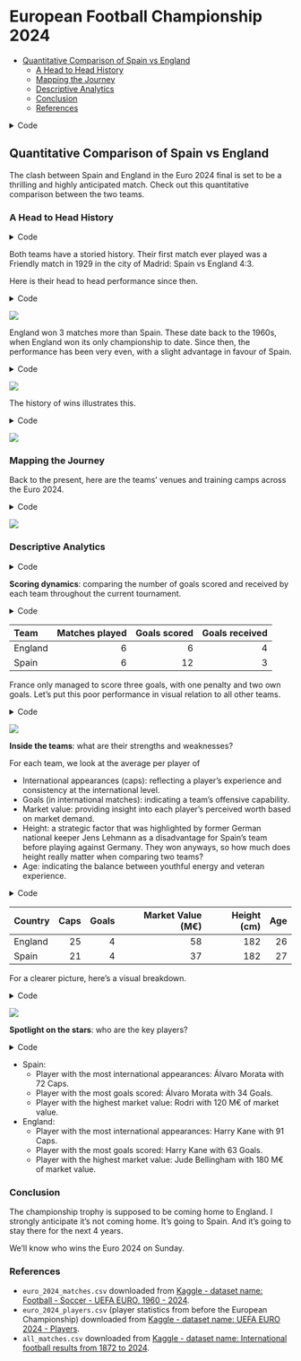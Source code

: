 # European Football Championship 2024

- [Quantitative Comparison of Spain vs
  England](#quantitative-comparison-of-spain-vs-england)
  - [A Head to Head History](#a-head-to-head-history)
  - [Mapping the Journey](#mapping-the-journey)
  - [Descriptive Analytics](#descriptive-analytics)
  - [Conclusion](#conclusion)
  - [References](#references)

<details>
<summary>Code</summary>

``` r
# Parameters are set in yaml header and retrieved here
my_teams <- 
  tibble(
    code = c(params$code_a, params$code_b),
    fullname = c(params$fullname_a, params$fullname_b))

# # Same as
# my_teams <-
#   tibble(
#     code = c("ESP", "ENG"),
#     fullname = c("Spain", "England"))
```

</details>

## Quantitative Comparison of Spain vs England

The clash between Spain and England in the Euro 2024 final is set to be
a thrilling and highly anticipated match. Check out this quantitative
comparison between the two teams.

### A Head to Head History

<details>
<summary>Code</summary>

``` r
matches_pivoted <- all_matches %>%
  rowid_to_column("id_match") %>%
  pivot_longer(cols = c(-id_match, -date, -tournament, -city, -country, -neutral),
               names_to = c("Location", ".value"),
               names_pattern = "(home|away)_(.*)")

matches_pivoted_joined <- matches_pivoted %>%
  left_join(select(matches_pivoted, id_match, team, score),
            join_by(id_match),
            suffix = c("", "_against"),
            # set relationship to silence the warning
            relationship = "many-to-many") %>%
  filter(team != team_against)

matches_head_to_head <- matches_pivoted_joined %>%
  filter(team == my_teams[[1, 2]],
         team_against == my_teams[[2, 2]],
         # Filter only for past matches
         as_date(date) < today()) %>%
  mutate(winner= case_when(score > score_against ~ my_teams[[1, 2]],
                            score < score_against ~ my_teams[[2, 2]],
                            score == score_against ~ "Draw"))

first_match <- matches_head_to_head %>% 
  filter(date == min(date))
```

</details>

Both teams have a storied history. Their first match ever played was a
Friendly match in 1929 in the city of Madrid: Spain vs England 4:3.

Here is their head to head performance since then.

<details>
<summary>Code</summary>

``` r
# Compute score to introduce in chart subtitle
score_head_to_head <- matches_head_to_head %>% 
  group_by(team, team_against) %>% 
  summarize(score_sum = sum(score),
            score_against_sum = sum(score_against)) %>% 
  ungroup()

decades <- seq(min(year(matches_head_to_head$date)) %/% 10 * 10, 2020, 10)

plot_data <- matches_head_to_head %>%
  group_by(decade = year(date) %/% 10 * 10, winner) %>%
  count() %>% 
  ungroup() %>% 
  # Introduce n=0 for all decades present in the data (where matches were played)
  complete(decade, winner, fill = list(n = 0)) %>% 
  # Make sure to introduce also decades where no matches where played
  mutate(decade = factor(decade, levels = decades)) %>% 
  complete(decade)

# Pie chart
pie_chart_data <- plot_data %>%
  filter(!is.na(winner)) %>% 
  group_by(winner) %>% 
  summarise(n = sum(n))

# Compute the position of labels for pie chart
pie_chart_data_y_pos <- pie_chart_data %>% 
  arrange(desc(winner)) %>%
  mutate(prop = n / sum(pie_chart_data$n) * 100) %>%
  mutate(ypos = cumsum(prop) - 0.5 * prop)

color_values <- c("darkorange", "darkgrey", "azure2")
names(color_values) <- c(my_teams[[1, 2]], "Draw", my_teams[[2, 2]])

pie_chart_data_y_pos %>%
  ggplot(aes(x = "", y = prop , fill = winner)) +
  geom_bar(stat = "identity", width = 1) +
  coord_polar("y") +
  theme_void() + 
  theme(legend.position = "none") +
  geom_text(aes(y = ypos, label = if_else(winner != "Draw", paste0(winner, "\n", n, "\n", "Wins"), paste0(n, "\n", winner, "s")))) +
  labs(title = paste0(score_head_to_head[[1,1]], " vs ",
                      score_head_to_head[[1,2]]),
       subtitle = paste0("Goals\n",
                         score_head_to_head[[1,3]], " : ",
                         score_head_to_head[[1,4]])) +
  theme(plot.title = element_text(hjust = 0.5),
        plot.subtitle = element_text(hjust = 0.5)) +
  scale_fill_manual(values = color_values)
```

</details>

![](Spain_vs_England_files/figure-commonmark/plot_data%20and%20pie%20chart-1.png)

England won 3 matches more than Spain. These date back to the 1960s,
when England won its only championship to date. Since then, the
performance has been very even, with a slight advantage in favour of
Spain.

<details>
<summary>Code</summary>

``` r
plot_data_no_matches <- plot_data %>% 
  filter(is.na(winner)) %>% 
  mutate(text = "No matches played in this decade")

plot_data %>% 
  filter(n != 0) %>% 
  mutate(winner = fct_relevel(winner, c(my_teams[[1, 2]], "Draw", my_teams[[2, 2]]))) %>% 
  ggplot(aes(x = paste0(decade, "s"), y = n, fill = winner)) +
  geom_col(position = "fill") +
  geom_text(aes(label = paste0(winner, "\n", n)),
            position = position_fill(vjust = 0.5),
            size = 3.5) +
  geom_text(data = plot_data_no_matches, aes(x = paste0(decade, "s"), y = 0.5, label = text)) +
  labs(x = "",
       y = "",
       title = "Head to Head Results per Decade") +
  theme_minimal() +
  theme(legend.position = "none",
        plot.title = element_text(hjust = 0.5),
        plot.subtitle = element_text(hjust = 0.5),
        axis.text.x = element_blank(),
        axis.ticks.x = element_blank()) +
  coord_flip() +
  scale_fill_manual(values = color_values)
```

</details>

![](Spain_vs_England_files/figure-commonmark/bar%20chart-1.png)

The history of wins illustrates this.

<details>
<summary>Code</summary>

``` r
plot_data %>%
  filter(winner != "Draw") %>% 
  ggplot(aes(x = decade,
             # Offset lines to avoid overlapping
             y = if_else(winner == my_teams[[1, 2]], n + 0.01, n - 0.01),
             color = winner, group = winner)) +
  geom_line(position = , linewidth = 1) +
  geom_point() +
  geom_text_repel(aes(label = n,
                # Offset text team 1 above and team 2 below line
                vjust = if_else(winner == my_teams[[1, 2]], -1, 1.75)),
            size = 5,
            # To suppress the line joining label to point
            segment.color = NA,
            show.legend = FALSE) +
  labs(x = "Decade",
       y = "Number of Wins",
       color = "",
       title = "A History of Wins Against Each Other") +
  scale_y_continuous(limits = c(-0.5, max(plot_data$n, na.rm = T) + 2)) +
  theme(plot.title = element_text(hjust = 0.5),
        plot.subtitle = element_text(hjust = 0.5),
        axis.text.y = element_blank(),
        axis.ticks.y = element_blank())
```

</details>

![](Spain_vs_England_files/figure-commonmark/line%20chart-1.png)

### Mapping the Journey

Back to the present, here are the teams’ venues and training camps
across the Euro 2024.

<details>
<summary>Code</summary>

``` r
# Write function for plotting
plot_team_journey <- function(team, show_legend = TRUE) {
  match_data <- euro_2024_matches %>% 
    filter(home_team_code == team | away_team_code == team) %>% 
    # since we use geom_text_repel() a city would be plotted twice in different positions
    distinct(stadium_city, .keep_all = TRUE)
  
  basecamp_data <- filter(basecamps, team_code == team)
  
  ggplot() +
    # Plot German map with map package data
    geom_polygon(data = germany,
                 aes(x = long, y = lat, group = group),
                 colour = "grey10", fill = "#fff7bc") +
    geom_point(data = match_data,
               aes(x = stadium_longitude, y = stadium_latitude, color = "Venues")) +
    geom_point(data = basecamp_data,
               aes(x = long, y = lat, color = "Basecamp"), shape = 15) +
    geom_text_repel(data = basecamp_data,
              aes(label = basecamp, x = long, y = lat, color = "Basecamp"),
              show.legend = FALSE) +
    geom_text_repel(data = match_data,
              aes(label = stadium_city, x = stadium_longitude, y = stadium_latitude, color = "Venues"),
              show.legend = FALSE) +
    scale_color_manual(name = "",
                       values = c("Venues" = "black", "Basecamp" = "blue")) +
    theme_void() +
    # Use paste() function to enquote team variable
    ggtitle(paste0(team)) +
    theme(plot.title = element_text(hjust = 0.5),
          legend.position = "top")
}

# Show both plots in the same pane
grid.arrange(plot_team_journey(my_teams$code[1]),
             plot_team_journey(my_teams$code[2]),
             ncol = 2)
```

</details>

![](Spain_vs_England_files/figure-commonmark/maps-1.png)

### Descriptive Analytics

<details>
<summary>Code</summary>

``` r
euro_2024_matches_pivoted <- euro_2024_matches %>%
  filter(date < params$match_day) %>% 
  select(id_match, starts_with("home"), starts_with("away")) %>% 
  pivot_longer(
    # pivot all columns except id_match
    cols = -id_match,
    # split into multiple columns 
    names_to = c("Location", # receives the values "home" or "away"
                 ".value"), # the remaining part of the column names should become the names of the new columns
    names_pattern = "(home|away)_(.*)") # how to split into multiple columns (".*" matches the ".value" from before)

euro_2024_matches_pivoted_joined <- euro_2024_matches_pivoted %>% 
  left_join(euro_2024_matches_pivoted,
            join_by(id_match),
            suffix = c("", "_against"),
            # set relationship to silence the warning
            relationship = "many-to-many") %>%
  filter(team != team_against)
```

</details>

**Scoring dynamics**: comparing the number of goals scored and received
by each team throughout the current tournament.

<details>
<summary>Code</summary>

``` r
euro_2024_matches_pivoted_joined_goal_summary <- euro_2024_matches_pivoted_joined %>% 
  filter(!is.na(score)) %>% 
  group_by(Team = team) %>% # group_by() and rename
  summarise(
    `Matches played` = n(),
    `Goals scored` = sum(score),
    `Goals received` = sum(score_against),
    `Goals scored per match` = mean(score),
    `Goals received per match` = mean(score_against))

euro_2024_matches_pivoted_joined_goal_summary %>% 
  select(1:4) %>% 
  filter(Team %in% c(my_teams$fullname)) %>% 
  kable()
```

</details>

| Team    | Matches played | Goals scored | Goals received |
|:--------|---------------:|-------------:|---------------:|
| England |              6 |            6 |              4 |
| Spain   |              6 |           12 |              3 |

France only managed to score three goals, with one penalty and two own
goals. Let’s put this poor performance in visual relation to all other
teams.

<details>
<summary>Code</summary>

``` r
euro_2024_matches_pivoted_joined_goal_summary %>% 
  ggplot(aes(x = `Goals scored per match`,
             y = `Goals received per match`)) +
  geom_point(aes(colour = Team %in% c(my_teams$fullname),
                 size = Team %in% c(my_teams$fullname))) +
  geom_text_repel(aes(label = Team,
                      colour = Team %in% c(my_teams$fullname)),
                  nudge_y = .05) +
  scale_size_manual(values = c(2, 3)) +
  scale_color_manual(values = c("black", "red")) +
  theme(legend.position = "none")
```

</details>

![](Spain_vs_England_files/figure-commonmark/chart%20average%20goals-1.png)

**Inside the teams**: what are their strengths and weaknesses?

For each team, we look at the average per player of

- International appearances (caps): reflecting a player’s experience and
  consistency at the international level.
- Goals (in international matches): indicating a team’s offensive
  capability.
- Market value: providing insight into each player’s perceived worth
  based on market demand.
- Height: a strategic factor that was highlighted by former German
  national keeper Jens Lehmann as a disadvantage for Spain’s team before
  playing against Germany. They won anyways, so how much does height
  really matter when comparing two teams?
- Age: indicating the balance between youthful energy and veteran
  experience.

<details>
<summary>Code</summary>

``` r
euro_2024_players_summary <- euro_2024_players %>% 
  group_by(Country) %>% 
  summarise(avg_caps = round(mean(Caps)),
            avg_goals = round(mean(Goals)),
            avg_value = round(mean(MarketValue)),
            avg_height = round(mean(Height)),
            avg_age = round(mean(Age)))

euro_2024_players_summary %>% 
  filter(Country %in% my_teams$fullname) %>% 
  transmute(
    Country,
    `Caps` = avg_caps,
    `Goals` = avg_goals,
    `Market Value (M€)` = round((avg_value / 1000000)),
    `Height (cm)` = avg_height,
    `Age` = avg_age) %>% 
  kable()
```

</details>

| Country | Caps | Goals | Market Value (M€) | Height (cm) | Age |
|:--------|-----:|------:|------------------:|------------:|----:|
| England |   25 |     4 |                58 |         182 |  26 |
| Spain   |   21 |     4 |                37 |         182 |  27 |

For a clearer picture, here’s a visual breakdown.

<details>
<summary>Code</summary>

``` r
# Write function to bind_rows regardless of column names
# Thanks to https://exploratory.io/note/kanaugust/How-to-Force-Merging-Rows-Ignoring-Columns-Names-xpI8bqI4Tm
force_bind <- function(tbl1, tbl2) {
  colnames(tbl2) = colnames(tbl1)
  bind_rows(tbl1, tbl2)
}

euro_2024_players_summary_filtered <- euro_2024_players_summary %>% 
  filter(Country %in% my_teams$fullname)

radarchart_data <- euro_2024_players_summary_filtered %>% 
  force_bind(
    euro_2024_players_summary %>% 
      summarise("0_max", # For sorting later
                max(avg_caps),
                max(avg_goals),
                max(avg_value),
                max(avg_height),
                max(avg_age))) %>% 
  force_bind(
    euro_2024_players_summary %>% 
      summarise("1_min", # For sorting later
                min(avg_caps),
                min(avg_goals),
                min(avg_value),
                min(avg_height),
                min(avg_age))) %>% 
  # arrange() to get maximum values as row 1 and minimum values as row 2
  arrange(Country) %>%
  select(-Country)

# Set the plot dimensions (width, height)
par(pin = c(5, 5))

colours <- c("blue", "red")

radarchart_data %>% 
  radarchart(
    # custom polygon
    pcol = colours,
    pfcol = adjustcolor(colours, alpha.f = 0.3),
    plwd = 2,
    plty = 1,
    vlabels=c("Caps", "Goals", 
              "Market Value", "Height", "Age"),
    # custom the grid
    cglcol = "#000000",
    cglty = 1,
    axislabcol = "#000000",
    cglwd = 1
    )

mtext(paste0(my_teams$fullname, collapse = " vs "), side = 3, line = 0.5, cex = 2, at = 0, font = 1,
      col = "#000000")

legend("topright",
       bty = "n", # to avoid a box around the plot
       legend = euro_2024_players_summary_filtered$Country, # get values like this to make sure the order corresponds to color values
       col = colours,
       lty = 1,
       lwd = 5)
```

</details>

![](Spain_vs_England_files/figure-commonmark/radarchart%20strength%20and%20weaknesses-1.png)

**Spotlight on the stars**: who are the key players?

<details>
<summary>Code</summary>

``` r
euro_2024_players_max_goals <- euro_2024_players %>%
  group_by(Country) %>% 
  filter(Goals == max(Goals)) %>% 
  ungroup()

euro_2024_players_max_caps <- euro_2024_players %>%
  group_by(Country) %>% 
  filter(Caps == max(Caps)) %>% 
  ungroup()

euro_2024_players_max_value <- euro_2024_players %>%
  group_by(Country) %>% 
  filter(MarketValue == max(MarketValue)) %>% 
  ungroup()

caps_fct <- function(team) {
  euro_2024_players_max_caps %>%
    filter(Country %in% team) %>%
    glue_data("{Name} with {Caps} Caps")
}

goals_fct <- function(team) {
  euro_2024_players_max_goals %>%
    filter(Country %in% team) %>%
    glue_data("{Name} with {Goals} Goals")
}

value_fct <- function(team) {
  euro_2024_players_max_value %>%
    filter(Country %in% team) %>%
    mutate(MarketValue = MarketValue / 1000000) %>% 
    glue_data("{Name} with {MarketValue} M€ of market value")
}
```

</details>

- Spain:
  - Player with the most international appearances: Álvaro Morata with
    72 Caps.
  - Player with the most goals scored: Álvaro Morata with 34 Goals.
  - Player with the highest market value: Rodri with 120 M€ of market
    value.
- England:
  - Player with the most international appearances: Harry Kane with 91
    Caps.
  - Player with the most goals scored: Harry Kane with 63 Goals.
  - Player with the highest market value: Jude Bellingham with 180 M€ of
    market value.

### Conclusion

The championship trophy is supposed to be coming home to England. I
strongly anticipate it’s not coming home. It’s going to Spain. And it’s
going to stay there for the next 4 years.

We’ll know who wins the Euro 2024 on Sunday.

### References

- `euro_2024_matches.csv` downloaded from <a
  href="https://www.kaggle.com/datasets/piterfm/football-soccer-uefa-euro-1960-2024"
  target="_blank">Kaggle - dataset name: Football - Soccer - UEFA EURO,
  1960 - 2024</a>.
- `euro_2024_players.csv` (player statistics from before the European
  Championship) downloaded from <a
  href="https://www.kaggle.com/datasets/damirdizdarevic/uefa-euro-2024-players"
  target="_blank">Kaggle - dataset name: UEFA EURO 2024 - Players</a>.
- `all_matches.csv` downloaded from <a
  href="https://www.kaggle.com/datasets/martj42/international-football-results-from-1872-to-2017"
  target="_blank">Kaggle - dataset name: International football results
  from 1872 to 2024</a>.
